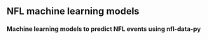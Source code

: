 ## NFL machine learning models
#### Machine learning models to predict NFL events using nfl-data-py

